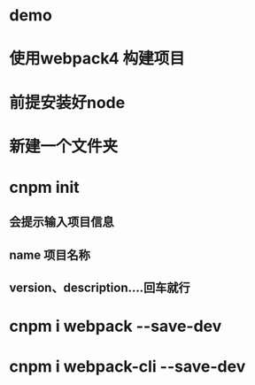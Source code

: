# demo
# 使用webpack4 构建项目
# 前提安装好node 
# 新建一个文件夹 
# cnpm init     
## 会提示输入项目信息     
## name 项目名称  
## version、description....回车就行
# cnpm i webpack --save-dev
# cnpm i webpack-cli --save-dev
